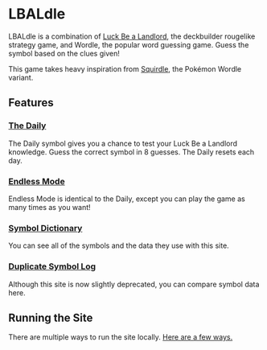 # LBALdle
LBALdle is a combination of [Luck Be a Landlord](https://store.steampowered.com/app/1404850/Luck_be_a_Landlord/), the deckbuilder rougelike strategy game, and Wordle, the popular word guessing game. Guess the symbol based on the clues given!

This game takes heavy inspiration from [Squirdle](https://squirdle.fireblend.com), the Pokémon Wordle variant.
## Features
### [The Daily](https://monstyrslayr.github.io/lbaldle/daily)
The Daily symbol gives you a chance to test your Luck Be a Landlord knowledge. Guess the correct symbol in 8 guesses. The Daily resets each day.
### [Endless Mode](https://monstyrslayr.github.io/lbaldle/)
Endless Mode is identical to the Daily, except you can play the game as many times as you want!
### [Symbol Dictionary](https://monstyrslayr.github.io/lbaldle/symbols)
You can see all of the symbols and the data they use with this site.
### [Duplicate Symbol Log](https://monstyrslayr.github.io/lbaldle/duplicates)
Although this site is now slightly deprecated, you can compare symbol data here.
## Running the Site
There are multiple ways to run the site locally. [Here are a few ways.](https://medium.com/swlh/need-a-local-static-server-here-are-several-options-bbbe77e59a11)
